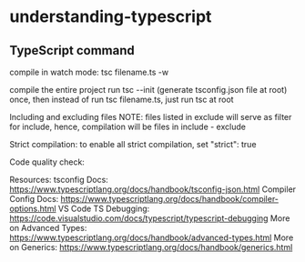 # understanding-typescript

## TypeScript command 

compile in watch mode: 
    tsc filename.ts -w 

compile the entire project
    run tsc --init (generate tsconfig.json file at root) once, then instead of run tsc filename.ts, just run tsc at root 

Including and excluding files
    NOTE: files listed in exclude will serve as filter for include, hence, compilation will be files in include - exclude 

Strict compilation: to enable all strict compilation, set "strict": true 

Code quality check: 

Resources: 
tsconfig Docs: https://www.typescriptlang.org/docs/handbook/tsconfig-json.html
Compiler Config Docs: https://www.typescriptlang.org/docs/handbook/compiler-options.html
VS Code TS Debugging: https://code.visualstudio.com/docs/typescript/typescript-debugging
More on Advanced Types: https://www.typescriptlang.org/docs/handbook/advanced-types.html
More on Generics: https://www.typescriptlang.org/docs/handbook/generics.html
